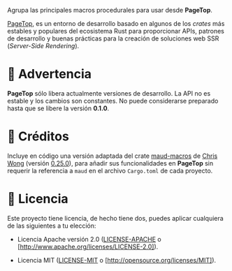 Agrupa las principales macros procedurales para usar desde **PageTop**.

[PageTop](https://github.com/manuelcillero/pagetop/tree/main/pagetop), es un entorno de desarrollo
basado en algunos de los *crates* más estables y populares del ecosistema Rust para proporcionar
APIs, patrones de desarrollo y buenas prácticas para la creación de soluciones web SSR (*Server-Side
Rendering*).


# 🚧 Advertencia

**PageTop** sólo libera actualmente versiones de desarrollo. La API no es estable y los cambios son
constantes. No puede considerarse preparado hasta que se libere la versión **0.1.0**.


# 🔖 Créditos

Incluye en código una versión adaptada del crate [maud-macros](https://crates.io/crates/maud_macros)
de [Chris Wong](https://crates.io/users/lambda-fairy) (versión
[0.25.0](https://github.com/lambda-fairy/maud/tree/v0.25.0/maud_macros)), para añadir sus
funcionalidades en **PageTop** sin requerir la referencia a `maud` en el archivo `Cargo.toml` de
cada proyecto.


# 📜 Licencia

Este proyecto tiene licencia, de hecho tiene dos, puedes aplicar cualquiera de las siguientes a tu
elección:

* Licencia Apache versión 2.0
  ([LICENSE-APACHE](https://github.com/manuelcillero/pagetop/blob/main/LICENSE-APACHE) o
  [http://www.apache.org/licenses/LICENSE-2.0]).

* Licencia MIT
  ([LICENSE-MIT](https://github.com/manuelcillero/pagetop/blob/main/LICENSE-MIT) o
  [http://opensource.org/licenses/MIT]).
